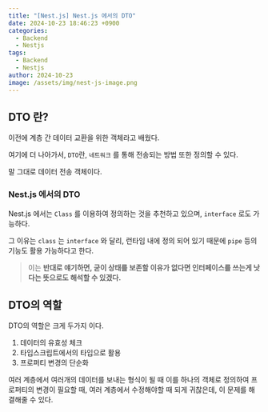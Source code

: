 ```yaml
---
title: "[Nest.js] Nest.js 에서의 DTO"
date: 2024-10-23 18:46:23 +0900
categories:
  - Backend
  - Nestjs
tags:
  - Backend
  - Nestjs
author: 2024-10-23
image: /assets/img/nest-js-image.png
---
```


## DTO 란?

이전에 계층 간 데이터 교환을 위한 객체라고 배웠다.

여기에 더 나아가서, `DTO`란, `네트워크` 를 통해 전송되는 방법 또한 정의할 수 있다.

말 그대로 데이터 전송 객체이다.

### Nest.js 에서의 DTO

Nest.js 에서는 `Class` 를 이용하여 정의하는 것을 추천하고 있으며, `interface` 로도 가능하다.

그 이유는 `class` 는 `interface` 와 달리, 런타임 내에 정의 되어 있기 때문에 `pipe` 등의 기능도 활용 가능하다고 한다.

> 이는 **반대로 얘기하면, 굳이 상태를 보존할 이유가 없다면 인터페이스를 쓰는게 낫다는 뜻으로도 해석할 수 있겠다.**

## DTO의 역할

DTO의 역할은 크게 두가지 이다.

1. 데이터의 유효성 체크
2. 타입스크립트에서의 타입으로 활용
3. 프로퍼티 변경의 단순화

여러 계층에서 여러개의 데이터를 보내는 형식이 될 때 이를 하나의 객체로 정의하여 프로퍼티의 변경이 필요할 때,
여러 계층에서 수정해야할 때 되게 귀찮은데, 이 문제를 해결해줄 수 있다.